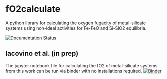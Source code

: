# fO2calculate
A python library for calculating the oxygen fugacity of metal-silicate systems using non-ideal activities for Fe-FeO and Si-SiO2 equilibria.

[![Documentation Status](https://readthedocs.org/projects/fo2calculate/badge/?version=latest)](https://fo2calculate.readthedocs.io/en/latest/?badge=latest)

## Iacovino et al. (in prep)
The jupyter notebook file for calculating the fO2 of metal-silicate systems from this work can be run via binder with no installations required.
[![Binder](https://mybinder.org/badge_logo.svg)](https://mybinder.org/v2/gh/kaylai/MetalSilicateFO2/HEAD?urlpath=https%3A%2F%2Fgithub.com%2Fkaylai%2FMetalSilicateFO2%2Fblob%2Fmain%2Fjupyter_notebooks%2FMercurySmelting_Calc.ipynb)
